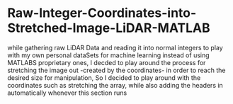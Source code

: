 # Raw-Integer-Coordinates-into-Stretched-Image-LiDAR-MATLAB
while gathering raw LiDAR Data and reading it into normal integers to play with my own personal dataSets for machine learning instead of using MATLABS proprietary ones, I decded to play around the process for stretching the image out -created by the coordinates- in order to reach the desired size for manipulation, So I decided to play around with the coordinates such as stretching the array, while also adding the headers in automatically whenever this section runs 
